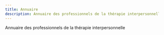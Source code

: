 ```yaml
---
title: Annuaire
description: Annuaire des professionnels de la thérapie interpersonnelle.
---
```

Annuaire des professionnels de la thérapie interpersonnelle
